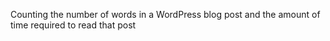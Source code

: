 Counting the number of words in a WordPress blog post and the amount of time required to read that post

